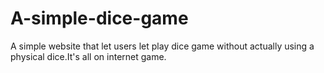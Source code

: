 # A-simple-dice-game
A simple website that let users let play dice game without actually using a physical dice.It's all on internet game.
